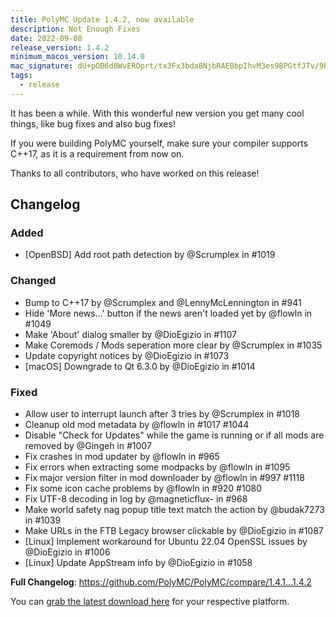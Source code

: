 ```yaml
---
title: PolyMC Update 1.4.2, now available
description: Not Enough Fixes
date: 2022-09-08
release_version: 1.4.2
minimum_macos_version: 10.14.0
mac_signature: dU+pOB6d8WvEROprt/tx3Fx3bda8NjbRAEBbpIhvM3es9BPGtfJTv/9hiXDDKBRBvNPtoCbWvuBnFAKmtMJKDA==
tags:
  - release
---
```


It has been a while.
With this wonderful new version you get many cool things, like bug fixes and also bug fixes!

If you were building PolyMC yourself, make sure your compiler supports C++17, as it is a requirement from now on.

Thanks to all contributors, who have worked on this release!

## Changelog

### Added

- [OpenBSD] Add root path detection by @Scrumplex in #1019

### Changed

- Bump to C++17 by @Scrumplex and @LennyMcLennington in #941
- Hide 'More news...' button if the news aren't loaded yet by @flowln in #1049
- Make 'About' dialog smaller by @DioEgizio in #1107
- Make Coremods / Mods seperation more clear by @Scrumplex in #1035
- Update copyright notices by @DioEgizio in #1073
- [macOS] Downgrade to Qt 6.3.0 by @DioEgizio in #1014

### Fixed

- Allow user to interrupt launch after 3 tries by @Scrumplex in #1018
- Cleanup old mod metadata by @flowln in #1017 #1044
- Disable "Check for Updates" while the game is running or if all mods are removed by @Gingeh in #1007
- Fix crashes in mod updater by @flowln in #965
- Fix errors when extracting some modpacks by @flowln in #1095
- Fix major version filter in mod downloader by @flowln in #997 #1118
- Fix some icon cache problems by @flowln in #920 #1080
- Fix UTF-8 decoding in log by @magneticflux- in #968
- Make world safety nag popup title text match the action by @budak7273 in #1039
- Make URLs in the FTB Legacy browser clickable by @DioEgizio in #1087
- [Linux] Implement workaround for Ubuntu 22.04 OpenSSL issues by @DioEgizio in #1006
- [Linux] Update AppStream info by @DioEgizio in #1058

**Full Changelog**: <https://github.com/PolyMC/PolyMC/compare/1.4.1...1.4.2>

You can [grab the latest download here](/download) for your respective platform.
